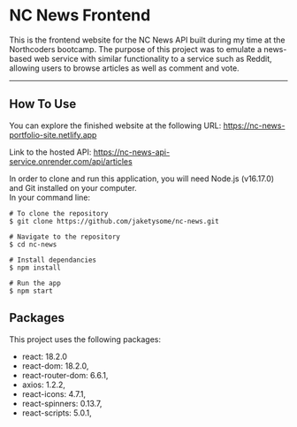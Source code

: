 # NC News Frontend

This is the frontend website for the NC News API built during my time at the Northcoders bootcamp. The purpose of this project was to emulate a news-based web service with similar functionality to a service such as Reddit, allowing users to browse articles as well as comment and vote.

---

## How To Use

You can explore the finished website at the following URL:
https://nc-news-portfolio-site.netlify.app

Link to the hosted API:
https://nc-news-api-service.onrender.com/api/articles

In order to clone and run this application, you will need Node.js (v16.17.0) and Git installed on your computer.<br />
In your command line:

```
# To clone the repository
$ git clone https://github.com/jaketysome/nc-news.git

# Navigate to the repository
$ cd nc-news

# Install dependancies
$ npm install

# Run the app
$ npm start
```

## Packages

This project uses the following packages:

 - react: 18.2.0
 - react-dom: 18.2.0,
 - react-router-dom: 6.6.1,
 - axios: 1.2.2,
 - react-icons: 4.7.1,
 - react-spinners: 0.13.7,
 - react-scripts: 5.0.1,
    